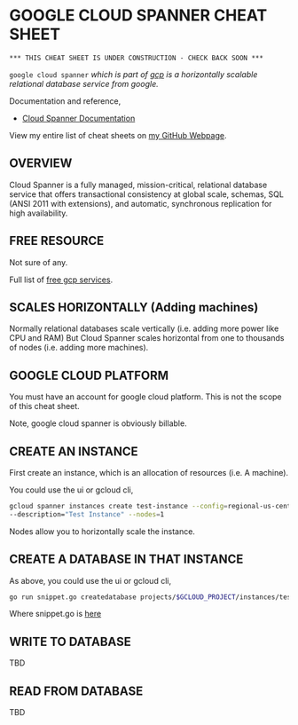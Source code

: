 # GOOGLE CLOUD SPANNER CHEAT SHEET

```
*** THIS CHEAT SHEET IS UNDER CONSTRUCTION - CHECK BACK SOON ***
```

`google cloud spanner` _which is part of
[gcp](https://github.com/JeffDeCola/my-cheat-sheets/tree/master/software/service-architectures/infrastructure-as-a-service/cloud-services/google-cloud-platform-cheat-sheet)
is a horizontally scalable relational database
service from google._

Documentation and reference,

* [Cloud Spanner Documentation](https://cloud.google.com/spanner/docs/)

View my entire list of cheat sheets on
[my GitHub Webpage](https://jeffdecola.github.io/my-cheat-sheets/).

## OVERVIEW

Cloud Spanner is a fully managed, mission-critical, relational database service
that offers transactional consistency at global scale, schemas, SQL (ANSI 2011 with extensions),
and automatic, synchronous replication for high availability.

## FREE RESOURCE

Not sure of any.

Full list of [free gcp services](https://cloud.google.com/free/docs/gcp-free-tier).

## SCALES HORIZONTALLY (Adding machines)

Normally relational databases scale vertically
(i.e. adding more power like CPU and RAM)
But Cloud Spanner scales horizontal from one to
thousands of nodes (i.e. adding more machines).

## GOOGLE CLOUD PLATFORM

You must have an account for google cloud platform.  This is not the scope
of this cheat sheet.

Note, google cloud spanner is obviously billable.

## CREATE AN INSTANCE

First create an instance, which is an allocation of resources (i.e. A machine).

You could use the ui or gcloud cli,

```bash
gcloud spanner instances create test-instance --config=regional-us-central1 \
--description="Test Instance" --nodes=1
```

Nodes allow you to horizontally scale the instance.

## CREATE A DATABASE IN THAT INSTANCE

As above, you could use the ui or gcloud cli,

```bash
go run snippet.go createdatabase projects/$GCLOUD_PROJECT/instances/test-instance/databases/example-db
```

Where snippet.go is [here](https://github.com/GoogleCloudPlatform/golang-samples/blob/master/spanner/spanner_snippets/snippet.go)

## WRITE TO DATABASE

TBD

## READ FROM DATABASE

TBD